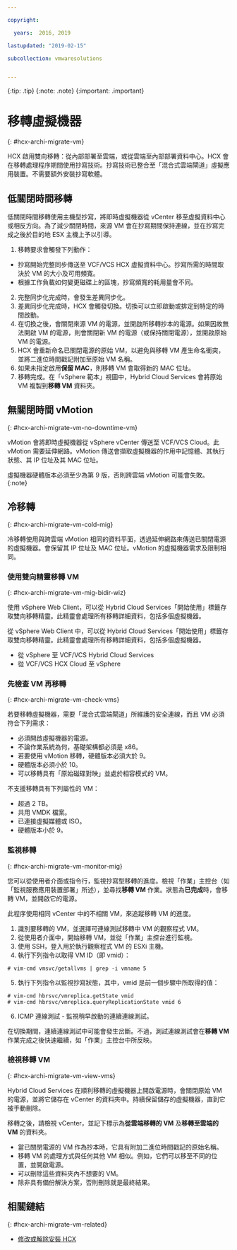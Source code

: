 ```yaml
---

copyright:

  years:  2016, 2019

lastupdated: "2019-02-15"

subcollection: vmwaresolutions


---
```


{:tip: .tip}
{:note: .note}
{:important: .important}

# 移轉虛擬機器
{: #hcx-archi-migrate-vm}

HCX 啟用雙向移轉：從內部部署至雲端，或從雲端至內部部署資料中心。HCX 會在移轉處理程序期間使用抄寫技術。抄寫技術已整合至「混合式雲端閘道」虛擬應用裝置。不需要額外安裝抄寫軟體。

## 低關閉時間移轉

低關閉時間移轉使用主機型抄寫，將即時虛擬機器從 vCenter 移至虛擬資料中心或相反方向。為了減少關閉時間，來源 VM 會在抄寫期間保持連線，並在抄寫完成之後於目的地 ESX 主機上予以引導。

1. 移轉要求會觸發下列動作：
  * 抄寫開始完整同步傳送至 VCF/VCS HCX 虛擬資料中心。抄寫所需的時間取決於 VM 的大小及可用頻寬。
  * 根據工作負載如何變更磁碟上的區塊，抄寫頻寬的耗用量會不同。
2. 完整同步化完成時，會發生差異同步化。
3. 差異同步化完成時，HCX 會觸發切換。切換可以立即啟動或排定到特定的時間啟動。
4. 在切換之後，會關閉來源 VM 的電源，並開啟所移轉抄本的電源。如果因故無法開啟 VM 的電源，則會關閉新 VM 的電源（或保持關閉電源），並開啟原始 VM 的電源。
5. HCX 會重新命名已關閉電源的原始 VM，以避免與移轉 VM 產生命名衝突，並將二進位時間戳記附加至原始 VM 名稱。
6. 如果未指定啟用**保留 MAC**，則移轉 VM 會取得新的 MAC 位址。
7. 移轉完成。在「vSphere 範本」視圖中，Hybrid Cloud Services 會將原始 VM 複製到**移轉 VM** 資料夾。

## 無關閉時間 vMotion
{: #hcx-archi-migrate-vm-no-downtime-vm}

vMotion 會將即時虛擬機器從 vSphere vCenter 傳送至 VCF/VCS Cloud。此 vMotion 需要延伸網路。vMotion 傳送會擷取虛擬機器的作用中記憶體、其執行狀態、其 IP 位址及其 MAC 位址。

虛擬機器硬體版本必須至少為第 9 版，否則跨雲端 vMotion 可能會失敗。
{:note}

## 冷移轉
{: #hcx-archi-migrate-vm-cold-mig}

冷移轉使用與跨雲端 vMotion 相同的資料平面，透過延伸網路來傳送已關閉電源的虛擬機器。會保留其 IP 位址及 MAC 位址。vMotion 的虛擬機器需求及限制相同。

### 使用雙向精靈移轉 VM
{: #hcx-archi-migrate-vm-mig-bidir-wiz}

使用 vSphere Web Client，可以從 Hybrid Cloud Services「開始使用」標籤存取雙向移轉精靈。此精靈會處理所有移轉詳細資料，包括多個虛擬機器。

從 vSphere Web Client 中，可以從 Hybrid Cloud Services「開始使用」標籤存取雙向移轉精靈。此精靈會處理所有移轉詳細資料，包括多個虛擬機器。
* 從 vSphere 至 VCF/VCS Hybrid Cloud Services
* 從 VCF/VCS HCX Cloud 至 vSphere

### 先檢查 VM 再移轉
{: #hcx-archi-migrate-vm-check-vms}

若要移轉虛擬機器，需要「混合式雲端閘道」所維護的安全連線，而且 VM 必須符合下列需求：
* 必須開啟虛擬機器的電源。
* 不論作業系統為何，基礎架構都必須是 x86。
* 若要使用 vMotion 移轉，硬體版本必須大於 9。
* 硬體版本必須小於 10。
* 可以移轉具有「原始磁碟對映」並處於相容模式的 VM。

不支援移轉具有下列屬性的 VM：
* 超過 2 TB。
* 共用 VMDK 檔案。
* 已連接虛擬媒體或 ISO。
* 硬體版本小於 9。

### 監視移轉
{: #hcx-archi-migrate-vm-monitor-mig}

您可以從使用者介面或指令行，監視抄寫型移轉的進度。檢視「作業」主控台（如「監視服務應用裝置部署」所述），並尋找**移轉 VM** 作業。狀態為**已完成**時，會移轉 VM，並開啟它的電源。

此程序使用相同 vCenter 中的不相關 VM，來追蹤移轉 VM 的進度。

1. 識別要移轉的 VM，並選擇可連線測試移轉中 VM 的觀察程式 VM。
2. 從使用者介面中，開始移轉 VM，並從「作業」主控台進行監視。
3. 使用 SSH，登入用於執行觀察程式 VM 的 ESXi 主機。
4. 執行下列指令以取得 VM ID（即 vmid）：

  ```
  # vim-cmd vmsvc/getallvms | grep -i vmname 5
  ```

5. 執行下列指令以監視抄寫狀態，其中，vmid 是前一個步驟中所取得的值：

  ```
  # vim-cmd hbrsvc/vmreplica.getState vmid
  # vim-cmd hbrsvc/vmreplica.queryReplicationState vmid 6
  ```

6. ICMP 連線測試 - 監視稍早啟動的連續連線測試。

在切換期間，連續連線測試中可能會發生岔斷。不過，測試連線測試會在**移轉 VM** 作業完成之後快速繼續，如「作業」主控台中所反映。

### 檢視移轉 VM
{: #hcx-archi-migrate-vm-view-vms}

Hybrid Cloud Services 在順利移轉的虛擬機器上開啟電源時，會關閉原始 VM 的電源，並將它儲存在 vCenter 的資料夾中。持續保留儲存的虛擬機器，直到它被手動刪除。

移轉之後，請檢視 vCenter，並記下標示為**從雲端移轉的 VM** 及**移轉至雲端的 VM** 的資料夾。
* 當已關閉電源的 VM 作為抄本時，它具有附加二進位時間戳記的原始名稱。
* 移轉 VM 的處理方式與任何其他 VM 相似。例如，它們可以移至不同的位置，並開啟電源。
* 可以刪除這些資料夾內不想要的 VM。
* 除非具有備份解決方案，否則刪除就是最終結果。

## 相關鏈結
{: #hcx-archi-migrate-vm-related}

* [修改或解除安裝 HCX](/docs/services/vmwaresolutions/archiref/hcx-archi?topic=vmware-solutions-hcx-archi-mod-uninstall)
